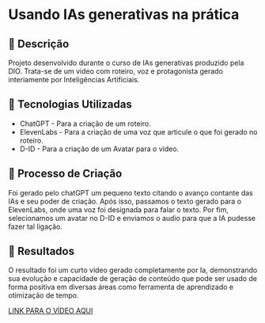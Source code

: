 # Usando IAs generativas na prática

## 📒 Descrição
Projeto desenvolvido durante o curso de IAs generativas produzido pela DIO. Trata-se de um video com roteiro, voz e protagonista gerado interiamente por Inteligências Artificiais.

## 🤖 Tecnologias Utilizadas
- ChatGPT - Para a criação de um roteiro.
- ElevenLabs - Para a criação de uma voz que articule o que foi gerado no roteiro.
- D-ID - Para a criação de um Avatar para o vídeo.

## 🧐 Processo de Criação
Foi gerado pelo chatGPT um pequeno texto citando o avanço contante das IAs e seu poder de criação.
Após isso, passamos o texto gerado para o ElevenLabs, onde uma voz foi designada para falar o texto.
Por fim, selecionamos um avatar no D-ID e enviamos o audio para que a IA pudesse fazer tal ligação.

## 🚀 Resultados
O resultado foi um curto vídeo gerado completamente por Ia, demonstrando sua evolução e capacidade de geração de conteúdo que pode ser usado de forma positiva em diversas áreas como ferramenta de aprendizado e otimização de tempo.

[LINK PARA O VÍDEO AQUI](https://drive.google.com/file/d/1rvek0nsIi9ZYYiNfZq9P7AlKX1vi62jI/view)
